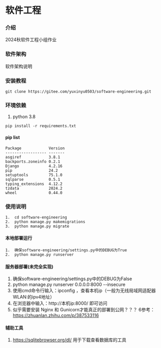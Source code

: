 # 软件工程

### 介绍
2024秋软件工程小组作业
### 软件架构
软件架构说明

### 安装教程
```commandline
git clone https://gitee.com/yuxinyu0503/software-engineering.git
```
### 环境依赖
1.  python 3.8
```shell
pip install -r requirements.txt
```

#### pip list
```shell
Package            Version
------------------ -------
asgiref            3.8.1
backports.zoneinfo 0.2.1
Django             4.2.16
pip                24.2
setuptools         75.1.0
sqlparse           0.5.1
typing_extensions  4.12.2
tzdata             2024.2
wheel              0.44.0
```

### 使用说明
```shell
1.  cd software-engineering
2.  python manage.py makemigrations
3.  python manage.py migrate
```
#### 本地部署运行
```shell
1.  确保software-engineering/settings.py中的DEBUG为True
2.  python manage.py runserver
```
#### 服务器部署(未完全实现)
1.  确保software-engineering/settings.py中的DEBUG为False
2.  python manage.py runserver 0.0.0.0:8000 --insecure
3.  使用cmd命令行输入：ipconfig ，查看本机ip（一般为无线局域网适配器 WLAN:的ipv4地址）
4.  在浏览器中输入：http://本机ip:8000/ 即可访问
5.  似乎需要安装 Nginx 和 Gunicorn才能真正的部署到公网？？？
6参考： https://zhuanlan.zhihu.com/p/387533116

#### 辅助工具
1.  https://sqlitebrowser.org/dl/   用于下载查看数据库的工具